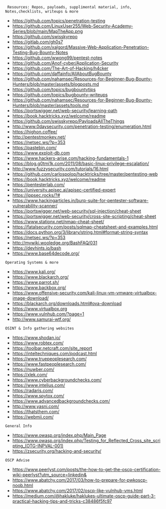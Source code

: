 

```
 Resources: Repos, payloads, supplimental material, info, Notes,checklists, writeups & more 
```
- <https://github.com/topics/penetration-testing>
- <https://github.com/LinuxUser255/Web-Security-Academy-Series/blob/main/MapTheApp.png>
- <https://github.com/swisskyrepo>
- <https://gitlab.com/gh0s7>
- <https://github.com/xalgord/Massive-Web-Application-Penetration-Testing-Bug-Bounty-Notes>
- <https://github.com/wwong99/pentest-notes>
- <https://github.com/Anof-cyber/Application-Security>
- <https://github.com/The-Art-of-Hacking/h4cker>
- <https://github.com/daffainfo/AllAboutBugBounty>
- <https://github.com/nahamsec/Resources-for-Beginner-Bug-Bounty-Hunters/blob/master/assets/blogposts.md>
- <https://github.com/topics/bugbountytips>
- <https://github.com/topics/bugbounty-writeups>
- <https://github.com/nahamsec/Resources-for-Beginner-Bug-Bounty-Hunters/blob/master/assets/tools.md>
- <https://portswigger.net/web-security/learning-path>
- <https://book.hacktricks.xyz/welcome/readme>
- <https://github.com/swisskyrepo/PayloadsAllTheThings>
- <http://www.0daysecurity.com/penetration-testing/enumeration.html>
- <https://highon.coffee/>
- <http://pentestmonkey.net/>
- <https://netsec.ws/?p=353>
- <https://pastebin.com/>
- <https://www.exploit-db.com>
- <https://www.hackers-arise.com/hacking-fundamentals-1>
- <https://blog.g0tmi1k.com/2011/08/basic-linux-privilege-escalation/>
- <http://www.fuzzysecurity.com/tutorials/16.html>
- <https://github.com/carlospolop/hacktricks/tree/master/pentesting-web>
- <https://book.hacktricks.xyz/welcome/readme>
- <https://pentesterlab.com/>
- <https://university.apisec.ai/apisec-certified-expert>
- <https://ippsec.rocks/?#>
- <https://www.hackingarticles.in/burp-suite-for-pentester-software-vulnerability-scanner/>
- <https://portswigger.net/web-security/sql-injection/cheat-sheet>
- <https://portswigger.net/web-security/cross-site-scripting/cheat-sheet>
- <https://www.stationx.net/nmap-cheat-sheet/>
- <https://fatalsecurity.com/posts/sqlmap-cheatsheet-and-examples.html>
- <https://docs.python.org/3/library/string.html#format-string-syntax>
- <https://netsec.ws/?p=353>
- <http://mywiki.wooledge.org/BashFAQ/031>
- <https://devhints.io/bash>
- <https://www.base64decode.org/>

```https://webmii.com/
Operating Systems & more
```
- <https://www.kali.org/>
- <https://www.blackarch.org/>
- <https://www.parrot.sh/>
- <https://www.backbox.org/>
- <https://www.offensive-security.com/kali-linux-vm-vmware-virtualbox-image-download/>
- <https://blackarch.org/downloads.html#ova-download>
- <https://www.virtualbox.org>
- <https://www.vulnhub.com/?page=1>
- <http://www.samurai-wtf.org/>


```
OSINT & Info gathering websites
```
- <https://www.shodan.io/>
- <https://www.robtex.com/>
- <https://toolbar.netcraft.com/site_report>
- <https://inteltechniques.com/podcast.html>
- <https://www.truepeoplesearch.com/>
- <https://www.fastpeoplesearch.com/>
- <https://nuwber.com/>
- <https://xlek.com/>
- <https://www.cyberbackgroundchecks.com/>
- <https://www.intelius.com/>
- <https://radaris.com/>
- <https://www.spytox.com/>
- <https://www.advancedbackgroundchecks.com/>
- <http://www.yasni.com/>
- <https://thatsthem.com/>
- <https://webmii.com/>

```
General Info
```
- <https://www.owasp.org/index.php/Main_Page>
- <https://www.owasp.org/index.php/Testing_for_Reflected_Cross_site_scripting_(OTG-INPVAL-001)>
- <https://zsecurity.org/hacking-and-security/>


```
OSCP Advise
```
- <https://www.peerlyst.com/posts/the-how-to-get-the-oscp-certification-wiki-peerlyst?utm_source=linkedin&>
- <https://www.abatchy.com/2017/03/how-to-prepare-for-pwkoscp-noob.html>
- <https://www.abatchy.com/2017/02/oscp-like-vulnhub-vms.html>
- <https://medium.com/@hakluke/haklukes-ultimate-oscp-guide-part-3-practical-hacking-tips-and-tricks-c38486f5fc97>

